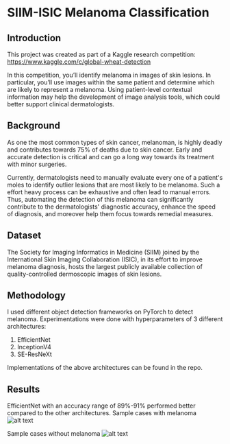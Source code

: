 # SIIM-ISIC Melanoma Classification
## Introduction
This project was created as part of a Kaggle research competition: https://www.kaggle.com/c/global-wheat-detection

In this competition, you’ll identify melanoma in images of skin lesions. In particular, you’ll use images within the same patient and determine which are likely to represent a melanoma. Using patient-level contextual information may help the development of image analysis tools, which could better support clinical dermatologists.

## Background
As one the most common types of skin cancer, melanoman, is highly deadly and contributes towards 75% of deaths due to skin cancer. Early and accurate detection is critical and can go a long way towards its treatment with minor surgeries.

Currently, dermatologists need to manually evaluate every one of a patient's moles to identify outlier lesions that are most likely to be melanoma. Such a effort heavy process can be exhaustive and often lead to manual errors. Thus, automating the detection of this melanoma can significantly contribute to the dermatologists' diagnostic accuracy, enhance the speed of diagnosis, and moreover help them focus towards remedial measures.

## Dataset
The Society for Imaging Informatics in Medicine (SIIM) joined by the International Skin Imaging Collaboration (ISIC), in its effort to improve melanoma diagnosis, hosts the largest publicly available collection of quality-controlled dermoscopic images of skin lesions.

## Methodology

I used different object detection frameworks on PyTorch to detect melanoma. Experimentations were done with hyperparameters of 3 different architectures:
1. EfficientNet
2. InceptionV4
3. SE-ResNeXt

Implementations of the above architectures can be found in the repo.

## Results
EfficientNet with an accuracy range of 89%-91% performed better compared to the other architectures.
Sample cases with melanoma
![alt text](https://https://github.com/nirvana1707/melanomadetection/blob/main/images/melanoma_positive.PNG)

Sample cases without melanoma
![alt text](https://https://github.com/nirvana1707/melanomadetection/blob/main/images/melanoma_negative.PNG)
